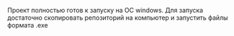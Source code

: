 Проект полностью готов к запуску на ОС windows. Для запуска достаточно скопировать репозиторий на компьютер и запустить файлы формата .exe 
